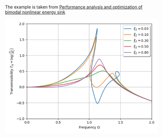 The example is taken from [Performance analysis and optimization of bimodal nonlinear energy sink](https://doi.org/10.1007/s11071-023-08737-8)

![Effect of NES damping ratio on the primary system response](HBM.png)
